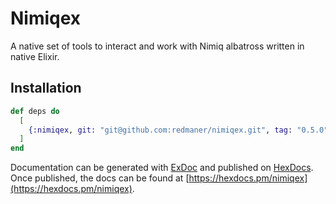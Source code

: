 # Nimiqex

A native set of tools to interact and work with Nimiq albatross written in native Elixir.

## Installation

```elixir
def deps do
  [
    {:nimiqex, git: "git@github.com:redmaner/nimiqex.git", tag: "0.5.0"}
  ]
end
```

Documentation can be generated with [ExDoc](https://github.com/elixir-lang/ex_doc)
and published on [HexDocs](https://hexdocs.pm). Once published, the docs can
be found at [https://hexdocs.pm/nimiqex](https://hexdocs.pm/nimiqex).

